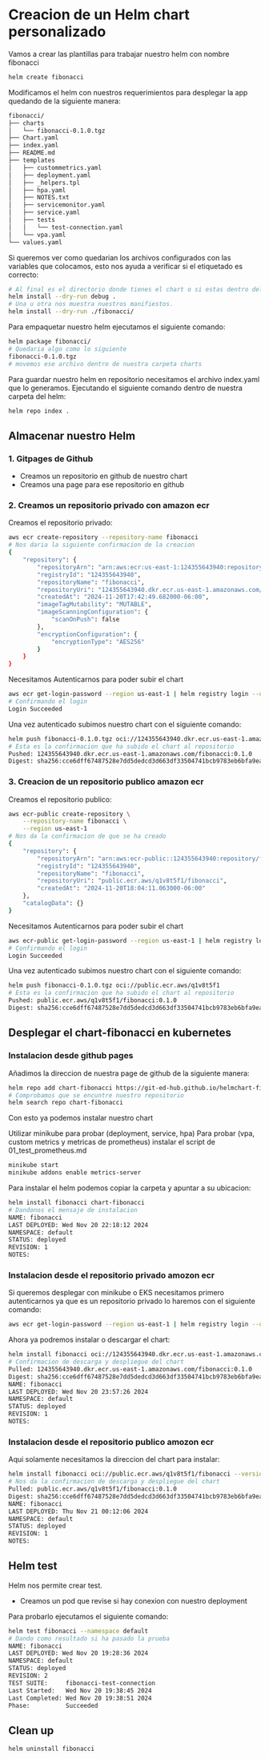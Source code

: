 # Creacion de un Helm chart personalizado

Vamos a crear las plantillas para trabajar nuestro helm con nombre fibonacci
~~~sh
helm create fibonacci
~~~
Modificamos el helm con nuestros requerimientos para desplegar la app quedando de la siguiente manera:
~~~sh
fibonacci/
├── charts
│   └── fibonacci-0.1.0.tgz
├── Chart.yaml
├── index.yaml
├── README.md
├── templates
│   ├── custommetrics.yaml
│   ├── deployment.yaml
│   ├── _helpers.tpl
│   ├── hpa.yaml
│   ├── NOTES.txt
│   ├── servicemonitor.yaml
│   ├── service.yaml
│   ├── tests
│   │   └── test-connection.yaml
│   └── vpa.yaml
└── values.yaml
~~~

Si queremos ver como quedarian los archivos configurados con las variables que colocamos, esto nos ayuda a verificar si el etiquetado es correcto:
~~~sh
# Al final es el directorio donde tienes el chart o si estas dentro del directorio colocamos "." en lugar del directorio 
helm install --dry-run debug .
# Una u otra nos muestra nuestros manifiestos.
helm install --dry-run ./fibonacci/
~~~

Para empaquetar nuestro helm ejecutamos el siguiente comando:
~~~sh
helm package fibonacci/
# Quedaria algo como lo siguiente
fibonacci-0.1.0.tgz
# movemos ese archivo dentro de nuestra carpeta charts
~~~
Para guardar nuestro helm en repositorio necesitamos el archivo index.yaml que lo generamos.
Ejecutando el siguiente comando dentro de nuestra carpeta del helm:
~~~sh
helm repo index .
~~~

## Almacenar nuestro Helm

### 1. Gitpages de Github

- Creamos un repositorio en github de nuestro chart
- Creamos una page para ese repositorio en github

### 2. Creamos un repositorio privado con amazon ecr

Creamos el repositorio privado:
~~~sh
aws ecr create-repository --repository-name fibonacci
# Nos daria la siguiente confirmacion de la creacion
{
    "repository": {
        "repositoryArn": "arn:aws:ecr:us-east-1:124355643940:repository/fibonacci",
        "registryId": "124355643940",
        "repositoryName": "fibonacci",
        "repositoryUri": "124355643940.dkr.ecr.us-east-1.amazonaws.com/fibonacci",
        "createdAt": "2024-11-20T17:42:49.682000-06:00",
        "imageTagMutability": "MUTABLE",
        "imageScanningConfiguration": {
            "scanOnPush": false
        },
        "encryptionConfiguration": {
            "encryptionType": "AES256"
        }
    }
}
~~~

Necesitamos Autenticarnos para poder subir el chart
~~~sh
aws ecr get-login-password --region us-east-1 | helm registry login --username AWS --password-stdin 124355643940.dkr.ecr.us-east-1.amazonaws.com
# Confirmando el login
Login Succeeded
~~~

Una vez autenticado subimos nuestro chart con el siguiente comando:
~~~sh
helm push fibonacci-0.1.0.tgz oci://124355643940.dkr.ecr.us-east-1.amazonaws.com/
# Esta es la confirmacion que ha subido el chart al repositorio
Pushed: 124355643940.dkr.ecr.us-east-1.amazonaws.com/fibonacci:0.1.0
Digest: sha256:cce6dff67487528e7dd5dedcd3d663df33504741bcb9783eb6bfa9eaf39ec268
~~~

### 3. Creacion de un repositorio publico amazon ecr

Creamos el repositorio publico:
~~~sh
aws ecr-public create-repository \
    --repository-name fibonacci \
    --region us-east-1 
# Nos da la confirmacion de que se ha creado
{
    "repository": {
        "repositoryArn": "arn:aws:ecr-public::124355643940:repository/fibonacci",
        "registryId": "124355643940",
        "repositoryName": "fibonacci",
        "repositoryUri": "public.ecr.aws/q1v8t5f1/fibonacci",
        "createdAt": "2024-11-20T18:04:11.063000-06:00"
    },
    "catalogData": {}
}
~~~

Necesitamos Autenticarnos para poder subir el chart
~~~sh
aws ecr-public get-login-password --region us-east-1 | helm registry login --username AWS --password-stdin public.ecr.aws/q1v8t5f1
# Confirmando el login
Login Succeeded
~~~

Una vez autenticado subimos nuestro chart con el siguiente comando:
~~~sh
helm push fibonacci-0.1.0.tgz oci://public.ecr.aws/q1v8t5f1
# Esta es la confirmacion que ha subido el chart al repositorio
Pushed: public.ecr.aws/q1v8t5f1/fibonacci:0.1.0
Digest: sha256:cce6dff67487528e7dd5dedcd3d663df33504741bcb9783eb6bfa9eaf39ec268
~~~

## Desplegar el chart-fibonacci en kubernetes

### Instalacion desde github pages
Añadimos  la direccion de nuestra page de github de la siguiente manera:
~~~sh
helm repo add chart-fibonacci https://git-ed-hub.github.io/helmchart-fibonacci/
# Comprobamos que se encuntre nuestro repositorio
helm search repo chart-fibonacci
~~~

Con esto ya podemos instalar nuestro chart

Utilizar minikube para probar (deployment, service, hpa)
Para probar (vpa, custom metrics y metricas de prometheus) instalar el script de 01_test_prometheus.md

~~~sh
minikube start
minikube addons enable metrics-server
~~~

Para instalar el helm
podemos copiar la carpeta y apuntar a su ubicacion:

~~~sh
helm install fibonacci chart-fibonacci
# Dandonos el mensaje de instalacion
NAME: fibonacci
LAST DEPLOYED: Wed Nov 20 22:18:12 2024
NAMESPACE: default
STATUS: deployed
REVISION: 1
NOTES:
~~~

### Instalacion desde el repositorio privado amozon ecr

Si queremos desplegar con minikube o EKS necesitamos primero autenticarnos ya que es un repositorio privado lo haremos con el siguiente comando:
~~~sh
aws ecr get-login-password --region us-east-1 | helm registry login --username AWS --password-stdin 124355643940.dkr.ecr.us-east-1.amazonaws.com
~~~

Ahora ya podremos instalar o descargar el chart:
~~~sh
helm install fibonacci oci://124355643940.dkr.ecr.us-east-1.amazonaws.com/fibonacci --version 0.1.0
# Confirmacion de descarga y despliegue del chart
Pulled: 124355643940.dkr.ecr.us-east-1.amazonaws.com/fibonacci:0.1.0
Digest: sha256:cce6dff67487528e7dd5dedcd3d663df33504741bcb9783eb6bfa9eaf39ec268
NAME: fibonacci
LAST DEPLOYED: Wed Nov 20 23:57:26 2024
NAMESPACE: default
STATUS: deployed
REVISION: 1
NOTES:
~~~

### Instalacion desde el repositorio publico amozon ecr

Aqui solamente necesitamos la direccion del chart para instalar:
~~~sh
helm install fibonacci oci://public.ecr.aws/q1v8t5f1/fibonacci --version 0.1.0
# Nos da la confirmacion de descarga y despliegue del chart
Pulled: public.ecr.aws/q1v8t5f1/fibonacci:0.1.0
Digest: sha256:cce6dff67487528e7dd5dedcd3d663df33504741bcb9783eb6bfa9eaf39ec268
NAME: fibonacci
LAST DEPLOYED: Thu Nov 21 00:12:06 2024
NAMESPACE: default
STATUS: deployed
REVISION: 1
NOTES:
~~~

## Helm test

Helm nos permite crear test.

- Creamos un pod que revise si hay conexion con nuestro deployment

Para probarlo ejecutamos el siguiente comando:
~~~sh
helm test fibonacci --namespace default
# Dando como resultado si ha pasado la prueba
NAME: fibonacci
LAST DEPLOYED: Wed Nov 20 19:28:36 2024
NAMESPACE: default
STATUS: deployed
REVISION: 2
TEST SUITE:     fibonacci-test-connection
Last Started:   Wed Nov 20 19:38:45 2024
Last Completed: Wed Nov 20 19:38:51 2024
Phase:          Succeeded
~~~

## Clean up

~~~sh
helm uninstall fibonacci 
~~~
